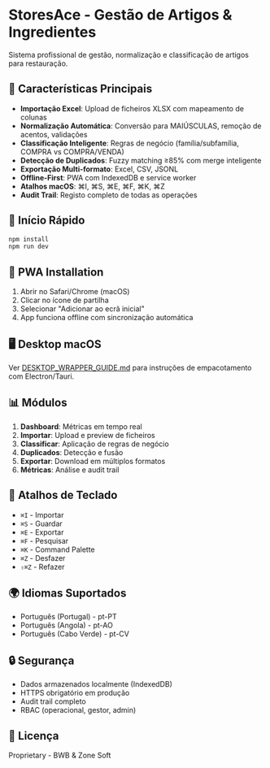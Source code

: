 # StoresAce - Gestão de Artigos & Ingredientes

Sistema profissional de gestão, normalização e classificação de artigos para restauração.

## 🎯 Características Principais

- **Importação Excel**: Upload de ficheiros XLSX com mapeamento de colunas
- **Normalização Automática**: Conversão para MAIÚSCULAS, remoção de acentos, validações
- **Classificação Inteligente**: Regras de negócio (família/subfamília, COMPRA vs COMPRA/VENDA)
- **Detecção de Duplicados**: Fuzzy matching ≥85% com merge inteligente
- **Exportação Multi-formato**: Excel, CSV, JSONL
- **Offline-First**: PWA com IndexedDB e service worker
- **Atalhos macOS**: ⌘I, ⌘S, ⌘E, ⌘F, ⌘K, ⌘Z
- **Audit Trail**: Registo completo de todas as operações

## 🚀 Início Rápido

```bash
npm install
npm run dev
```

## 📱 PWA Installation

1. Abrir no Safari/Chrome (macOS)
2. Clicar no ícone de partilha
3. Selecionar "Adicionar ao ecrã inicial"
4. App funciona offline com sincronização automática

## 🖥️ Desktop macOS

Ver [DESKTOP_WRAPPER_GUIDE.md](./DESKTOP_WRAPPER_GUIDE.md) para instruções de empacotamento com Electron/Tauri.

## 📊 Módulos

1. **Dashboard**: Métricas em tempo real
2. **Importar**: Upload e preview de ficheiros
3. **Classificar**: Aplicação de regras de negócio
4. **Duplicados**: Detecção e fusão
5. **Exportar**: Download em múltiplos formatos
6. **Métricas**: Análise e audit trail

## 🔑 Atalhos de Teclado

- `⌘I` - Importar
- `⌘S` - Guardar
- `⌘E` - Exportar
- `⌘F` - Pesquisar
- `⌘K` - Command Palette
- `⌘Z` - Desfazer
- `⇧⌘Z` - Refazer

## 🌍 Idiomas Suportados

- Português (Portugal) - pt-PT
- Português (Angola) - pt-AO
- Português (Cabo Verde) - pt-CV

## 🔒 Segurança

- Dados armazenados localmente (IndexedDB)
- HTTPS obrigatório em produção
- Audit trail completo
- RBAC (operacional, gestor, admin)

## 📄 Licença

Proprietary - BWB & Zone Soft

